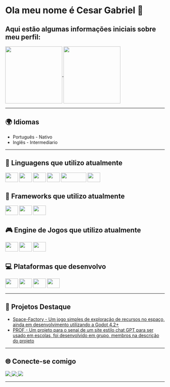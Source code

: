<h1>Ola meu nome é Cesar Gabriel 👋</h1>


<h2>Aqui estão algumas informações iniciais sobre meu perfil:</h2>

<div>
    <a href="https://github.com/CesarGabriel26">
    <img height=180em align="center" src="https://github-readme-stats.vercel.app/api?username=CesarGabriel26&show_icons=true&theme=gruvbox" />
  </a>
  <a href="https://github.com/CesarGabriel26">
    <img height=180em align="center" src="https://github-readme-stats.vercel.app/api/top-langs/?username=CesarGabriel26&layout=compact&theme=gruvbox" />
  </a>
</div>
<hr>
<h2>🌍 Idiomas</h2>
<ul>
  <li>Português - Nativo</li>
  <li>Inglês - Intermediario</li>
</ul>
<hr>
<h2>🔭 Linguagens que utilizo atualmente</h2>
<div>
    <img height="30" width="40" src="https://cdn.jsdelivr.net/gh/devicons/devicon/icons/javascript/javascript-original.svg" />
    <img height="30" width="40" src="https://cdn.jsdelivr.net/gh/devicons/devicon/icons/css3/css3-original.svg" />
    <img height="30" width="40" src="https://cdn.jsdelivr.net/gh/devicons/devicon/icons/html5/html5-original.svg" />
    <img height="30" width="40" src="https://cdn.jsdelivr.net/gh/devicons/devicon/icons/python/python-original.svg" />
    <img height="30" width="80" src="https://cdn.jsdelivr.net/gh/devicons/devicon/icons/go/go-original-wordmark.svg" />
    <img height="30" width="40" src="https://cdn.jsdelivr.net/gh/devicons/devicon/icons/csharp/csharp-original.svg" />
</div>

<h2>🌱 Frameworks que utilizo atualmente</h2>
<div>
    <img height="30" width="40" src="https://cdn.jsdelivr.net/gh/devicons/devicon/icons/react/react-original-wordmark.svg" />
    <img height="30" width="40" src="https://cdn.jsdelivr.net/gh/devicons/devicon@latest/icons/electron/electron-original.svg" />
    <img height="30" width="40" src="https://cdn.jsdelivr.net/gh/devicons/devicon@latest/icons/nodejs/nodejs-original-wordmark.svg" />
</div>

<h2>🎮 Engine de Jogos que utilizo atualmente</h2>
<div>
    <img height="30" width="40" src="https://cdn.jsdelivr.net/gh/devicons/devicon/icons/godot/godot-original-wordmark.svg" />
    <img height="30" width="40" src="https://cdn.jsdelivr.net/gh/devicons/devicon@latest/icons/unity/unity-original.svg" />
    <img height="30" width="40" src="https://cdn.jsdelivr.net/gh/devicons/devicon@latest/icons/unrealengine/unrealengine-original.svg" />
</div> 
<h2>💻 Plataformas que desenvolvo</h2>
<div>
    <img height="30" width="40" src="https://cdn.jsdelivr.net/gh/devicons/devicon/icons/android/android-original.svg" />
    <img height="30" width="40" src="https://cdn.jsdelivr.net/gh/devicons/devicon/icons/windows8/windows8-original.svg" />
    <img height="30" width="40" src="https://cdn.jsdelivr.net/gh/devicons/devicon/icons/linux/linux-original.svg" />
    <img height="30" width="40" src="https://cdn.jsdelivr.net/gh/devicons/devicon/icons/chrome/chrome-original.svg" />
</div>
<hr>
<h2>🚀 Projetos Destaque</h2>
<ul>
  <li><a href="https://github.com/CesarGabriel26/Space-Factory">Space-Factory - Um jogo simples de exploração de recursos no espaço, ainda em desenvolvimento utilizando a Godot 4.2+</a></li>
  <li><a href="https://cesargabriel26.github.io/PROF_WebSite/">PROF - Um projeto para o senai de um site estilo chat GPT para ser usado em escolas, foi desenvolvido em grupo, membros na descrição do projeto</a></li>
</ul>
<hr>
<!-- <h2>🏆 Certificações</h2>
<div>
  <img src="https://img.shields.io/badge/Certificação%201-blue" alt="Certificação 1" />
  <img src="https://img.shields.io/badge/Certificação%202-blue" alt="Certificação 2" />
</div>
<hr> -->
<h2>🌐 Conecte-se comigo</h2>
<div>
    <a href="mailto:cesargabrielsousasousa@gmail.com" target="_blank">
        <img src="https://img.shields.io/badge/Gmail-D14836?style=for-the-badge&logo=gmail&logoColor=white" />     
    </a>
    <a href="https://www.linkedin.com/in/seu-perfil" target="_blank">
        <img src="https://img.shields.io/badge/LinkedIn-0077B5?style=for-the-badge&logo=linkedin&logoColor=white" />
    </a>
    <a href="https://x.com/AlphaTheRedFox1" target="_blank">
        <img src="https://img.shields.io/badge/Twitter-1DA1F2?style=for-the-badge&logo=twitter&logoColor=white" />
    </a>
</div>     
<hr>
